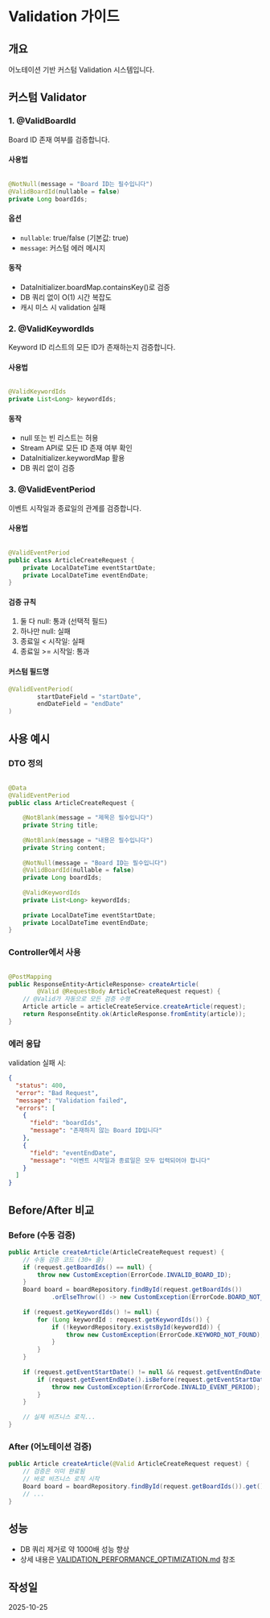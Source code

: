 # Validation 가이드

## 개요

어노테이션 기반 커스텀 Validation 시스템입니다.

## 커스텀 Validator

### 1. @ValidBoardId

Board ID 존재 여부를 검증합니다.

#### 사용법

```java

@NotNull(message = "Board ID는 필수입니다")
@ValidBoardId(nullable = false)
private Long boardIds;
```

#### 옵션

- `nullable`: true/false (기본값: true)
- `message`: 커스텀 에러 메시지

#### 동작

- DataInitializer.boardMap.containsKey()로 검증
- DB 쿼리 없이 O(1) 시간 복잡도
- 캐시 미스 시 validation 실패

### 2. @ValidKeywordIds

Keyword ID 리스트의 모든 ID가 존재하는지 검증합니다.

#### 사용법

```java

@ValidKeywordIds
private List<Long> keywordIds;
```

#### 동작

- null 또는 빈 리스트는 허용
- Stream API로 모든 ID 존재 여부 확인
- DataInitializer.keywordMap 활용
- DB 쿼리 없이 검증

### 3. @ValidEventPeriod

이벤트 시작일과 종료일의 관계를 검증합니다.

#### 사용법

```java

@ValidEventPeriod
public class ArticleCreateRequest {
	private LocalDateTime eventStartDate;
	private LocalDateTime eventEndDate;
}
```

#### 검증 규칙

1. 둘 다 null: 통과 (선택적 필드)
2. 하나만 null: 실패
3. 종료일 < 시작일: 실패
4. 종료일 >= 시작일: 통과

#### 커스텀 필드명

```java
@ValidEventPeriod(
		startDateField = "startDate",
		endDateField = "endDate"
)
```

## 사용 예시

### DTO 정의

```java

@Data
@ValidEventPeriod
public class ArticleCreateRequest {
	
	@NotBlank(message = "제목은 필수입니다")
	private String title;
	
	@NotBlank(message = "내용은 필수입니다")
	private String content;
	
	@NotNull(message = "Board ID는 필수입니다")
	@ValidBoardId(nullable = false)
	private Long boardIds;
	
	@ValidKeywordIds
	private List<Long> keywordIds;
	
	private LocalDateTime eventStartDate;
	private LocalDateTime eventEndDate;
}
```

### Controller에서 사용

```java

@PostMapping
public ResponseEntity<ArticleResponse> createArticle(
		@Valid @RequestBody ArticleCreateRequest request) {
	// @Valid가 자동으로 모든 검증 수행
	Article article = articleCreateService.createArticle(request);
	return ResponseEntity.ok(ArticleResponse.fromEntity(article));
}
```

### 에러 응답

validation 실패 시:

```json
{
  "status": 400,
  "error": "Bad Request",
  "message": "Validation failed",
  "errors": [
    {
      "field": "boardIds",
      "message": "존재하지 않는 Board ID입니다"
    },
    {
      "field": "eventEndDate",
      "message": "이벤트 시작일과 종료일은 모두 입력되어야 합니다"
    }
  ]
}
```

## Before/After 비교

### Before (수동 검증)

```java
public Article createArticle(ArticleCreateRequest request) {
	// 수동 검증 코드 (30+ 줄)
	if (request.getBoardIds() == null) {
		throw new CustomException(ErrorCode.INVALID_BOARD_ID);
	}
	Board board = boardRepository.findById(request.getBoardIds())
			.orElseThrow(() -> new CustomException(ErrorCode.BOARD_NOT_FOUND));
	
	if (request.getKeywordIds() != null) {
		for (Long keywordId : request.getKeywordIds()) {
			if (!keywordRepository.existsById(keywordId)) {
				throw new CustomException(ErrorCode.KEYWORD_NOT_FOUND);
			}
		}
	}
	
	if (request.getEventStartDate() != null && request.getEventEndDate() != null) {
		if (request.getEventEndDate().isBefore(request.getEventStartDate())) {
			throw new CustomException(ErrorCode.INVALID_EVENT_PERIOD);
		}
	}
	
	// 실제 비즈니스 로직...
}
```

### After (어노테이션 검증)

```java
public Article createArticle(@Valid ArticleCreateRequest request) {
	// 검증은 이미 완료됨
	// 바로 비즈니스 로직 시작
	Board board = boardRepository.findById(request.getBoardIds()).get();
	// ...
}
```

## 성능

- DB 쿼리 제거로 약 1000배 성능 향상
- 상세 내용은 [VALIDATION_PERFORMANCE_OPTIMIZATION.md](VALIDATION_PERFORMANCE_OPTIMIZATION.md) 참조

## 작성일

2025-10-25
